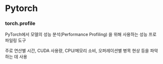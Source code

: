 # Pytorch

### torch.profile 

PyTorch에서 모델의 성능 분석(Performance Profiling) 을 위해 사용하는 성능 프로파일링 도구

주로 연산별 시간, CUDA 사용량, CPU/메모리 소비, 오퍼레이션별 병목 현상 등을 파악하는 데 사용

